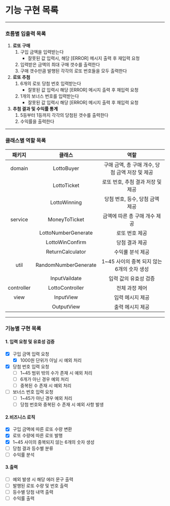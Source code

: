 # 기능 구현 목록
***
### 흐름별 입출력 목록
1. **로또 구매**
   1. 구입 금액을 입력받는다
      - 잘못된 값 입력시, 해당 [ERROR] 메시지 출력 후 재입력 요청
   1. 입력받은 금액의 최대 구매 갯수를 출력한다 
   1. 구매 갯수만큼 발행된 각각의 로또 번호들을 모두 출력한다
1. **로또 추첨** 
   1. 6개의 로또 당첨 번호 입력받는다
      * 잘못된 값 입력시 해당 [ERROR] 메시지 출력 후 재입력 요청
   1. 1개의 보너스 번호를 입력받는다
      * 잘못된 값 입력시 해당 [ERROR] 메시지 출력 후 재입력 요청
1. **추첨 결과 및 수익률 통계**
   1. 5등부터 1등까지 각각의 당첨된 갯수를 출력한다
   1. 수익률을 출력한다

***
### 클래스별 역할 목록

|    패키지     |         클래스          |              역할               |
|:----------:|:--------------------:|:-----------------------------:|
|   domain   |      LottoBuyer      | 구매 금액, 총 구매 개수, 당첨 금액 저장 및 제공 |
|            |     LottoTicket      |     로또 번호, 추첨 결과 저장 및 제공      |
|            |     LottoWinning     |      당첨 번호, 등수, 당첨 금액 제공      |
|  service   |    MoneyToTicket     |       금액에 따른 총 구매 개수 제공       |
|            | LottoNumberGenerate  |           로또 번호 제공            |
|            |   LottoWinConfirm    |           당첨 결과 제공            |
|            |   ReturnCalculator   |           수익률 분석 제공           |
|    util    | RandomNumberGenerate |  1~45 사이의 중복 되지 않는 6개의 숫자 생성  |
|            |    InputVaildate     |         입력 값의 유효성 검증          | 
| controller |   LottoController    |           전체 과정 제어            |
|    view    |      InputView       |           입력 메시지 제공           |
|            |      OutputView      |           출력 메시지 제공           |

***
### 기능별 구현 목록
#### 1. 입력 요청 및 유효성 검증 
- [X] 구입 금액 입력 요청
   - [X] 1000원 단위가 아닐 시 예외 처리
- [X] 당첨 번호 입력 요청
   - [ ] 1~45 범위 밖의 수가 존재 시 예외 처리
   - [ ] 6개가 아닌 경우 예외 처리
   - [ ] 중복된 수 존재 시 예외 처리
- [ ] 보너스 번호 입력 요청
   - [ ] 1~45가 아닌 경우 예외 처리
   - [ ] 당첨 번호와 중복된 수 존재 시 예외 사항 발생

#### 2.비즈니스 로직
- [X] 구입 금액에 따른 로또 수량 변환
- [X] 로또 수량에 따른 로또 발행
- [X] 1~45 사이의 중복되지 않는 6개의 숫자 생성
- [ ] 당첨 결과 등수별 분류
- [ ] 수익률 분석

#### 3.출력
- [ ] 예외 발생 시 해당 에러 문구 출력
- [ ] 발행된 로또 수량 및 번호 출력
- [ ] 등수별 당첨 내역 출력
- [ ] 수익률 출력
